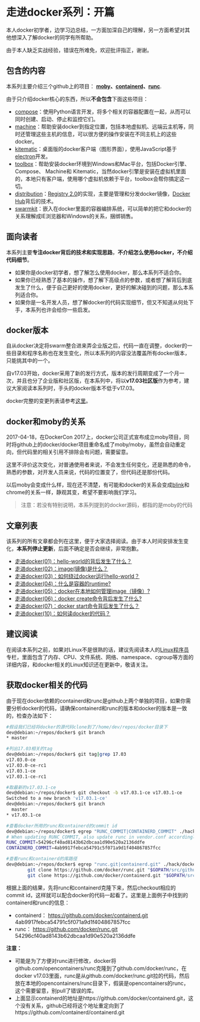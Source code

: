# 走进docker系列：开篇

本人docker初学者，边学习边总结，一方面加深自己的理解，另一方面希望对其他想深入了解docker的同学有所帮助。

由于本人缺乏实战经验，错误在所难免，欢迎批评指正，谢谢。

## 包含的内容
本系列主要介绍三个github上的项目： **[moby](https://github.com/moby/moby)、[containerd](https://github.com/containerd/containerd)、[runc](https://github.com/opencontainers/runc)**.

由于只介绍docker核心的东西，所以**不会包含**下面这些项目：

* [compose](https://github.com/docker/compose)：使用Python语言开发，将多个相关的容器配置在一起，从而可以同时创建、启动、停止和监控它们。
* [machine](https://github.com/docker/machine)：帮助安装docker到指定位置，包括本地虚拟机、远端云主机等，同时还管理这些主机的信息，可以很方便的操作安装在不同主机上的这些docker。
* [kitematic](https://github.com/docker/kitematic)：桌面版的docker客户端（图形界面），使用JavaScript基于[electron](https://electron.atom.io/)开发。
* [toolbox](https://github.com/docker/toolbox)：帮助安装docker环境到Windows和Mac平台，包括Docker引擎、Compose、 Machine和 Kitematic，当然docker引擎是安装在虚拟机里面的，本地只有客户端，使用哪个虚拟机依赖于平台，toolbox会帮你搞定这一切。
* [distribution](https://github.com/docker/distribution)：[Registry 2.0](https://github.com/docker/distribution/blob/master/docs/spec/api.md)的实现，主要是管理和分发docker镜像，[Docker Hub](https://hub.docker.com/)背后的技术。
* [swarmkit](https://github.com/docker/swarmkit)：嵌入在docker里面的容器编排系统，可以简单的把它和docker的关系理解成IE浏览器和Windows的关系，捆绑销售。

## 面向读者

本系列主要**专注docker背后的技术和实现思路**，**不介绍怎么使用docker，不介绍代码细节**。

* 如果你是docker初学者，想了解怎么使用docker，那么本系列不适合你。
* 如果你已经熟悉了基本的操作，想了解下高级点的参数，或者想了解背后到底发生了什么，便于自己更好的使用docker，更好的解决碰到的问题，那么本系列适合你。
* 如果你是一名开发人员，想了解docker的代码实现细节，但又不知道从何处下手，本系列也许会给你一些启发。

## docker版本
自从docker决定将swarm整合进来弄企业版之后，代码一直在调整，docker的一些目录和程序名称也在发生变化，所以本系列的内容没法覆盖所有docker版本，只能挑其中的一个。

自v17.03开始，docker采用了新的发行方式，版本的发行周期变成了一个月一次，并且也分了企业版和社区版，在本系列中，将以**v17.03社区版**作为参考，建议大家阅读本系列时，手头的docker版本不低于v17.03。

docker完整的变更列表请参考[这里](https://github.com/moby/moby/blob/master/CHANGELOG.md)。

## docker和moby的关系
2017-04-18，在DockerCon 2017上，docker公司正式宣布成立moby项目，同时将github上的docker/docker项目重命名成了moby/moby，虽然会自动重定向，但代码里的相关引用不排除会有问题，需要留意。

这里不评价这次变化，对普通使用者来说，不会发生任何变化，还是熟悉的命令，熟悉的参数，对开发人员来说，代码的位置变了，但代码还是那份代码。

以后moby会变成什么样，现在还不清楚，有可能和docker的关系会变成[blink](https://www.chromium.org/blink)和chrome的关系一样，静观其变，希望不要影响我们学习。

>注意：若没有特别说明，本系列提到的docker源码，都指的是moby的代码

## 文章列表
该系列的所有文章都会列在这里，便于大家选择阅读。由于本人时间安排发生变化，**本系列停止更新**，后面不确定是否会继续，非常抱歉。

* [走进docker(01)：hello-world的背后发生了什么？](001_how_does_hello_world_work.md)
* [走进docker(02)：image(镜像)是什么？](002_what_is_image.md)
* [走进docker(03)：如何绕过docker运行hello-world？](003_run_hello_world_without_docker.md)
* [走进docker(04)：什么是容器的runtime?](004_runtime.md)
* [走进docker(05)：docker在本地如何管理image（镜像）?](005_how_does_docker_manage_images.md)
* [走进docker(06)：docker create命令背后发生了什么?](006_what_happened_behind_the_docker_create_command.md)
* [走进docker(07)：docker start命令背后发生了什么？](007_what_happened_behind_the_docker_start_command.md)
* [走进docker(10)：如何读docker的代码？](010_how_to_read_code.md)

## 建议阅读
在阅读本系列之前，如果对Linux不是很熟的话，建议先阅读本人的[Linux程序员](https://segmentfault.com/blog/wuyangchun)专栏，里面包含了内存、CPU、文件系统、网络、namespace、cgroup等方面的详细内容，和docker相关的Linux知识还在更新中，敬请关注。

## 获取docker相关的代码
由于现在docker依赖的containerd和runc是github上两个单独的项目，如果你需要分析docker的代码，请确保containerd和runc的版本和docker的版本是一致的，检查办法如下：

```bash
#假设我们已经将docker的源代码clone到了/home/dev/repos/docker目录下
dev@debian:~/repos/docker$ git branch
* master

#列出17.03相关的tag
dev@debian:~/repos/docker$ git tag|grep 17.03
v17.03.0-ce
v17.03.0-ce-rc1
v17.03.1-ce
v17.03.1-ce-rc1

#取最新的v17.03.1-ce
dev@debian:~/repos/docker$ git checkout -b v17.03.1-ce v17.03.1-ce
Switched to a new branch 'v17.03.1-ce'
dev@debian:~/repos/docker$ git branch
  master
* v17.03.1-ce

#查看docker所用的runc和containerd的commit id
dev@debian:~/repos/docker$ egrep "RUNC_COMMIT|CONTAINERD_COMMIT" ./hack/dockerfile/binaries-commits
# When updating RUNC_COMMIT, also update runc in vendor.conf accordingly
RUNC_COMMIT=54296cf40ad8143b62dbcaa1d90e520a2136ddfe
CONTAINERD_COMMIT=4ab9917febca54791c5f071a9d1f404867857fcc

#查看runc和containerd的库路径
dev@debian:~/repos/docker$ egrep "runc.git|containerd.git" ./hack/dockerfile/install-binaries.sh
        git clone https://github.com/docker/runc.git "$GOPATH/src/github.com/opencontainers/runc"
        git clone https://github.com/docker/containerd.git "$GOPATH/src/github.com/docker/containerd"
```
根据上面的结果，先将runc和containerd克隆下来，然后checkout相应的commit id，这样就可以配合docker的代码一起看了。这里是上面例子中找到的containerd和runc的信息：

* containerd： https://github.com/docker/containerd.git 4ab9917febca54791c5f071a9d1f404867857fcc
* runc： https://github.com/docker/runc.git 54296cf40ad8143b62dbcaa1d90e520a2136ddfe

**注意：**

* 可能是为了方便对runc进行修改，docker将github.com/opencontainers/runc克隆到了github.com/docker/runc，在docker v17.03里面，runc是从github.com/docker/runc.git拉的代码，然后放在本地的opencontainers/runc目录下，假装是opencontainers的runc，这个需要留意，别pull了错误的库。
* 上面显示containerd的地址是https://github.com/docker/containerd.git，这个没有关系，github已经将这个地址重定向到了https://github.com/containerd/containerd.git
